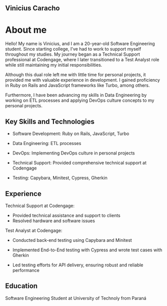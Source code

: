 ## Vinicius Caracho
<h1>About me</h1>

Hello! My name is Vinicius, and I am a 20-year-old Software Engineering student. Since starting college, I've had to work to support myself throughout my studies. My journey began as a Technical Support professional at Codengage, where I later transitioned to a Test Analyst role while still maintaining my initial responsibilities.

Although this dual role left me with little time for personal projects, it provided me with valuable experience in development. I gained proficiency in Ruby on Rails and JavaScript frameworks like Turbo, among others.

Furthermore, I have been advancing my skills in Data Engineering by working on ETL processes and applying DevOps culture concepts to my personal projects.

<h2>Key Skills and Technologies</h2> 

+ Software Development: Ruby on Rails, JavaScript, Turbo

+ Data Engineering: ETL processes

+ DevOps: Implementing DevOps culture in personal projects

+ Technical Support: Provided comprehensive technical support at Codengage

+ Testing: Capybara, Minitest, Cypress, Gherkin

<h2>Experience</h2>
Technical Support at Codengage:

+ Provided technical assistance and support to clients
+ Resolved hardware and software issues

Test Analyst at Codengage:

+ Conducted back-end testing using Capybara and Minitest

+ Implemented End-to-End testing with Cypress and wrote test cases with Gherkin

+ Led testing efforts for API delivery, ensuring robust and reliable performance

<h2>Education</h2>

Software Engineering Student at University of Technoly from Paraná
